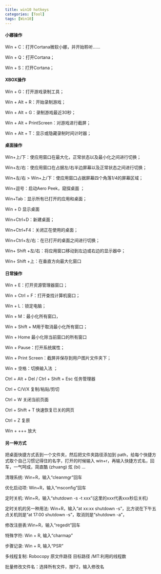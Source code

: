 ```yaml
---
title: win10 hotkeys
categories: [Tool]
tags: [Win10]
---
```


#### 小娜操作

Win + C：打开Cortana微软小娜，并开始聆听......

Win + Q：打开Cortana；

Win + S：打开Cortana；

#### XBOX操作

Win + G：打开游戏录制工具；

Win + Alt + R：开始录制游戏；

Win + Alt + G：录制游戏最近30秒；

Win + Alt + PrintScreen：对游戏进行截屏；

Win + Alt + T：显示或隐藏录制时间计时器；

#### 桌面操作

Win+上/下：使应用窗口在最大化，正常状态以及最小化之间进行切换；

Win+左/右：使应用窗口在占据左/右半边屏幕以及正常状态之间进行切换；

Win+左/右 > Win+上/下：使应用窗口占据屏幕四个角落1/4的屏幕区域；

Win+逗号：启动Aero Peek，窥探桌面 ；

Win+Tab：显示所有已打开的应用和桌面；

Win + D 显示桌面

Win+Ctrl+D：新建桌面；

Win+Ctrl+F4：关闭正在使用的桌面；

Win+Ctrl+左/右：在已打开的桌面之间进行切换；

Win+ Shift +左/右：将应用窗口移动到左边或右边的显示器中；

Win+ Shift +上：在垂直方向最大化窗口

#### 日常操作

Win + E：打开资源管理器窗口；

Win + Ctrl + F：打开查找计算机窗口；

Win + L：锁定电脑；

Win + M：最小化所有窗口，

Win + Shift + M用于取消最小化所有窗口；

Win + Home 最小化除当前窗口的所有窗口

Win + Pause：打开系统属性；

Win + Print Screen：截屏并保存到用户图片文件夹下；

Win + 空格：切换输入法 ；

Ctrl + Alt + Del / Ctrl + Shift + Esc 任务管理器

Ctrl + C/V/X 复制/粘贴/剪切

Ctrl + W 关闭当前页面

Ctrl + Shift + T 快速恢复已关的网页

Ctrl + Z 复原

Win + +++ 放大

#### 另一种方式

把桌面快捷方式丢到一个文件夹，然后把文件夹路径添加到 path，给每个快捷方式取个自己习惯记得住的名字，打开的时候输入 win+r，再输入快捷方式名，回车，一气呵成，简直酷 (zhuang) 炫 (bi) …

清理系统: Win+R，输入“cleanmgr”回车

优化启动项: Win+R，输入“msconfig”回车

定时关机: Win+R，输入“shutdown -s -t xxx”(这里的xxx代表xxx秒后关机)

定时关机的另一种用法: Win+R，输入“at xx:xx shutdown -s”，比方说在下午五点关机则是“at 17:00 shutdown -s”，取消则是“shutdown -a”，

修改注册表:Win+R，输入“regedit”回车

特殊字符: Win + R, 输入“charmap”

步骤记录: Win + R, 输入“PSR”

多线程复制: Robocopy 原文件路径 目标路径 /MT:利用的线程数

批量修改文件名：选择所有文件，按F2，输入修改名
